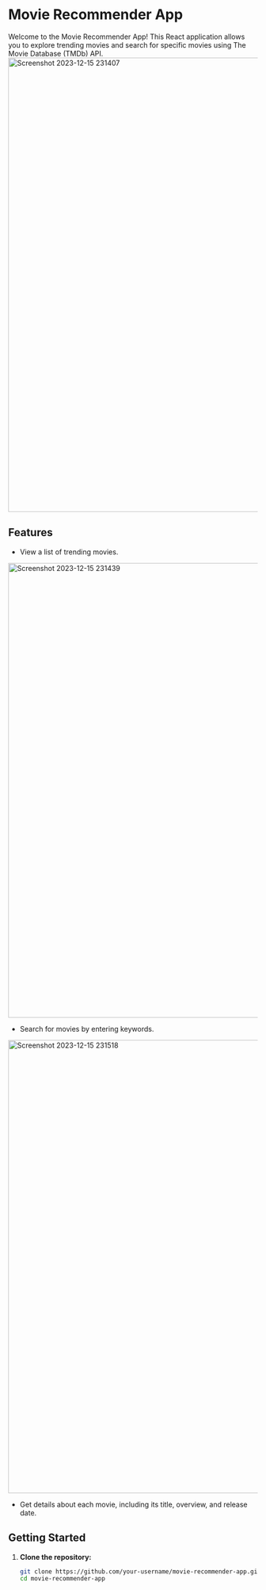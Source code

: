 # Movie Recommender App

Welcome to the Movie Recommender App! This React application allows you to explore trending movies and search for specific movies using The Movie Database (TMDb) API.
<img width="915" alt="Screenshot 2023-12-15 231407" src="https://github.com/dronv/Movie-recommender-react-app/assets/41694884/8751fceb-5908-40f2-8118-fa29e7ec05b6">

## Features

- View a list of trending movies.
<img width="916" alt="Screenshot 2023-12-15 231439" src="https://github.com/dronv/Movie-recommender-react-app/assets/41694884/e25c4f15-b0ad-4926-8f90-e2872e7c7985">

- Search for movies by entering keywords.
<img width="913" alt="Screenshot 2023-12-15 231518" src="https://github.com/dronv/Movie-recommender-react-app/assets/41694884/c93b6444-eaea-4cc7-9495-2d584d09616c">

- Get details about each movie, including its title, overview, and release date.

## Getting Started

1. **Clone the repository:**

   ```bash
   git clone https://github.com/your-username/movie-recommender-app.git
   cd movie-recommender-app
